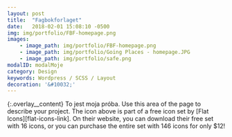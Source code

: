 ```yaml
---
layout: post
title:  "Fagbokforlaget"
date:   2018-02-01 15:08:10 -0500
img: img/portfolio/FBF-homepage.png
images: 
    - image_path: img/portfolio/FBF-homepage.png
    - image_path: img/portfolio/Going Places - homepage.JPG
    - image_path: img/portfolio/safe.png
modalID: modalMoje
category: Design
keywords: Wordpress / SCSS / Layout
decoration: '&#10032;'
---
```

{:.overlay__content}
To jest moja próba. Use this area of the page to describe your project. The icon above is part of a free icon set by [Flat Icons][flat-icons-link]. On their website, you can download their free set with 16 icons, or you can purchase the entire set with 146 icons for only $12!